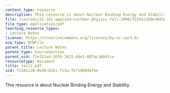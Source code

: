 ```yaml
---
content_type: resource
description: This resource is about Nuclear Binding Energy and Stability.
file: /courses/22-101-applied-nuclear-physics-fall-2006/f2341c260e368161f11af6719b04bf6e_lec11.pdf
file_type: application/pdf
learning_resource_types:
- Lecture Notes
license: https://creativecommons.org/licenses/by-nc-sa/4.0/
ocw_type: OCWFile
parent_title: Lecture Notes
parent_type: CourseSection
parent_uid: f2e251a4-20f6-3423-44e1-807ac1684fca
resourcetype: Document
title: lec11.pdf
uid: f2341c26-0e36-8161-f11a-f6719b04bf6e
---
```

This resource is about Nuclear Binding Energy and Stability.